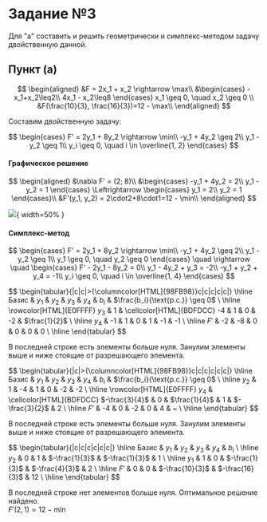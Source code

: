 # Задание №3

Для "a" составить и решить геометрически и симплекс-методом задачу двойственную данной.

## Пункт (a)

$$
\begin{aligned}
&F = 2x_1 + x_2 \rightarrow \max\\
&\begin{cases}
-x_1+x_2\leq2\\
4x_1 - x_2\leq8
\end{cases}
x_1 \geq 0, \quad x_2 \geq 0 \\
&F(\frac{10}{3}, \frac{16}{3})=12 - \max\\
\end{aligned}
$$

Составим двойственную задачу:

$$
\begin{cases}
    F' = 2y_1 + 8y_2 \rightarrow \min\\
    -y_1 + 4y_2 \geq 2\\
    y_1 - y_2 \geq 1\\
    y_i \geq 0, \quad i \in \overline{1, 2}
\end{cases}
$$

#### Графическое решение

$$
\begin{aligned}
&\nabla F' = (2; 8)\\
&\begin{cases}
    -y_1 + 4y_2 = 2\\
    y_1 - y_2 = 1
\end{cases}
\Leftrightarrow
\begin{cases}
    y_1 = 2\\
    y_2 = 1
\end{cases}\\
&F'(y_1, y_2) = 2\cdot2+8\cdot1=12 - \min\\
\end{aligned}
$$

![](tmp/images/3-a.jpg){ width=50% }

#### Симплекс-метод

$$
\begin{cases}
    F' = 2y_1 + 8y_2 \rightarrow \min\\
    -y_1 + 4y_2 \geq 2\\
    y_1 - y_2 \geq 1\\
    y_1 \geq 0, \quad y_2 \geq 0
\end{cases}
\quad
\rightarrow
\quad
\begin{cases}
    F' - 2y_1 - 8y_2 = 0\\
    y_1 - 4y_2 + y_3 = -2\\
    -y_1 + y_2 + y_4 = -1\\
    y_i \geq 0, \quad i \in \overline{1, 4}
\end{cases}
$$

$$
\begin{tabular}{|c|c|>{\columncolor[HTML]{98FB98}}c|c|c|c|c|}
    \hline
        Базис & $y_1$ & $y_2$ & $y_3$ & $y_4$ & $b_i$ & $\frac{b_i}{\text{р.с.}} \geq 0$ \\
    \hline
        \rowcolor[HTML]{E0FFFF}
        $y_3$ & 1 & \cellcolor[HTML]{BDFDCC} -4 & 1 & 0 & -2 & $\frac{1}{2}$ \\ \hline
        $y_4$ & -1 & 1 & 0 & 1 & -1 & -1 \\ \hline
        $F'$ & -2 & -8 & 0 & 0 & 0 & 0 \\ \hline
\end{tabular}
$$

В последней строке есть элементы больше нуля. Занулим элементы выше и ниже стоящие от разрешающего элемента.

$$
\begin{tabular}{|c|>{\columncolor[HTML]{98FB98}}c|c|c|c|c|c|}
    \hline
        Базис & $y_1$ & $y_2$ & $y_3$ & $y_4$ & $b_i$ & $\frac{b_i}{\text{р.с.}} \geq 0$ \\
    \hline
        $y_2$ & 1 & -4 & 1 & 0 & -2 & -2 \\ \hline
        \rowcolor[HTML]{E0FFFF}
        $y_4$ & \cellcolor[HTML]{BDFDCC} $-\frac{3}{4}$ & 0 & $\frac{1}{4}$ & 1 & $-\frac{3}{2}$ & 2 \\ \hline
        $F'$ & -4 & 0 & -2 & 0 & 4 & ~ \\ \hline
\end{tabular}
$$

В последней строке есть элементы больше нуля. Занулим элементы выше и ниже стоящие от разрешающего элемента.

$$
\begin{tabular}{|c|c|c|c|c|c|}
    \hline
        Базис & $y_1$ & $y_2$ & $y_3$ & $y_4$ & $b_i$ \\
    \hline
        $y_2$ & 0 & 1 & $-\frac{1}{3}$ & $-\frac{1}{3}$ & 1 \\ \hline
        $y_1$ & 1 & 0 & $-\frac{1}{3}$ & $-\frac{4}{3}$ & 2 \\ \hline
        $F'$ & 0 & 0 & $-\frac{10}{3}$ & $-\frac{16}{3}$ & 12 \\ \hline
\end{tabular}
$$

В последней строке нет элементов больше нуля. Оптимальное решение найдено.  
$F'(2, 1)=12 - \min$
